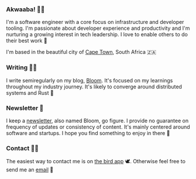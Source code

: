 ### Akwaaba! 👋🏾

I'm a software engineer with a core focus on infrastructure and developer tooling. I'm
passionate about developer experience and productivity and I'm nurturing a growing
interest in tech leadership. I love to enable others to do their best work 🌱

I'm based in the beautiful city of [Cape Town], South Africa 🇿🇦

### Writing ✍🏾

I write semiregularly on my blog, [Bloom]. It's focused on my learnings throughout
my industry journey. It's likely to converge around distributed systems and Rust 🦀

### Newsletter 📝

I keep a [newsletter], also named Bloom, go figure. I provide no guarantee on frequency
of updates or consistency of content. It's mainly centered around software and startups.
I hope you find something to enjoy in there 📢

### Contact 🤙🏾

The easiest way to contact me is on [the bird app] 🕊️. Otherwise feel free to send
me an [email] 📮

[email]: mailto:simpsonsenyo@gmail.com
[the bird app]: https://twitter.com/SenYeezus
[Bloom]: https://senyosimpson.com
[newsletter]: http://digests.senyosimpson.com
[Cape Town]: https://upload.wikimedia.org/wikipedia/commons/8/8f/View_from_the_Rocks_Cape_Town_1.jpg
